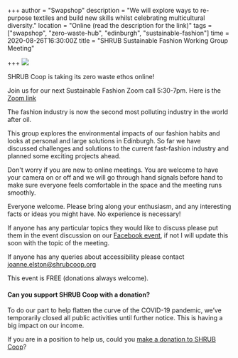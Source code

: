 +++
author = "Swapshop"
description = "We will explore ways to re-purpose textiles and build new skills whilst celebrating multicultural diversity."
location = "Online (read the description for the link)"
tags = ["swapshop", "zero-waste-hub", "edinburgh", "sustainable-fashion"]
time = 2020-08-26T16:30:00Z
title = "SHRUB Sustainable Fashion Working Group Meeting"

+++
![](https://res.cloudinary.com/shrub-co-op/image/upload/v1596124674/shrubcoop.org/media/Sustainable_fashion_meet_up_avxgmn.png)

SHRUB Coop is taking its zero waste ethos online!

Join us for our next Sustainable Fashion Zoom call 5:30-7pm. Here is the [Zoom link](https://us02web.zoom.us/j/9731735824 "zoom link")

The fashion industry is now the second most polluting industry in the world after oil.

This group explores the environmental impacts of our fashion habits and looks at personal and large solutions in Edinburgh.  So far we have discussed challenges and solutions to the current fast-fashion industry and planned some exciting projects ahead.

Don't worry if you are new to online meetings. You are welcome to have your camera on or off and we will go through hand signals before hand to make sure everyone feels comfortable in the space and the meeting runs smoothly.

Everyone welcome. Please bring along your enthusiasm, and any interesting facts or ideas you might have. No experience is necessary!

If anyone has any particular topics they would like to discuss please put them in the event discussion on our [Facebook event](https://www.facebook.com/events/2700281730218655/?active_tab=about "sustainable fashion meetup"), if not I will update this soon with the topic of the meeting.

If anyone has any queries about accessibility please contact joanne.elston@shrubcoop.org

This event is FREE (donations always welcome).

#### Can you support SHRUB Coop with a donation?

To do our part to help flatten the curve of the COVID-19 pandemic, we’ve temporarily closed all public activities until further notice. This is having a big impact on our income.

If you are in a position to help us, could you [make a donation to SHRUB Coop](https://www.shrubcoop.org/donate/)?